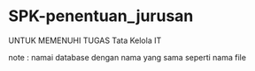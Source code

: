 # SPK-penentuan_jurusan

UNTUK MEMENUHI TUGAS Tata Kelola IT


note : namai database dengan nama yang sama seperti nama file

